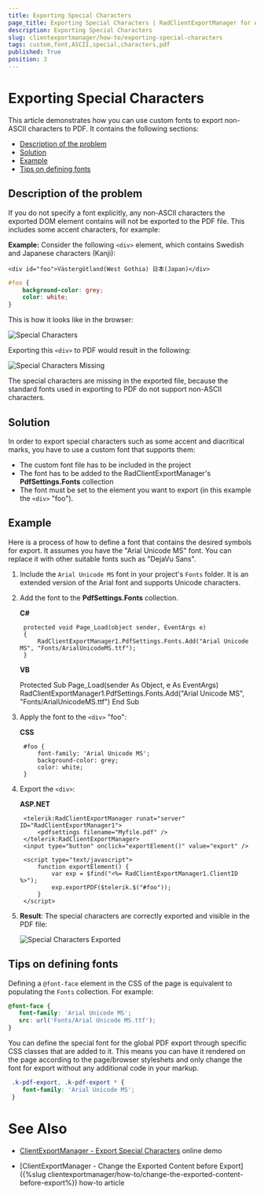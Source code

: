 ```yaml
---
title: Exporting Special Characters
page_title: Exporting Special Characters | RadClientExportManager for ASP.NET AJAX Documentation
description: Exporting Special Characters
slug: clientexportmanager/how-to/exporting-special-characters
tags: custom,font,ASCII,special,characters,pdf
published: True
position: 3
---
```


# Exporting Special Characters


This article demonstrates how you can use custom fonts to export non-ASCII characters to PDF. It contains the following sections:

* [Description of the problem](#description-of-the-problem)
* [Solution](#solution)
* [Example](#example)
* [Tips on defining fonts](#tips-on-defining-fonts)

## Description of the problem

If you do not specify a font explicitly, any non-ASCII characters the exported DOM element contains will not be exported to the PDF file. This includes some accent characters, for example:

**Example:** Consider the following `<div>` element, which contains Swedish and Japanese characters (Kanji):


````ASP.NET
<div id="foo">Västergötland(West Gothia) 日本(Japan)</div>
````


````CSS
#foo {
    background-color: grey;
    color: white;
}
````

This is how it looks like in the browser:

![Special Characters](images/clientexportmanager-special-characters.png)

Exporting this `<div>` to PDF would result in the following:

![Special Characters Missing](images/clientexportmanager-special-characters-missing.png)

The special characters are missing in the exported file, because the standard fonts used in exporting to PDF do not support non-ASCII characters. 

## Solution

In order to export special characters such as some accent and diacritical marks, you have to use a custom font that supports them:
* The custom font file has to be included in the project
* The font has to be added to the RadClientExportManager's **PdfSettings.Fonts** collection
* The font must be set to the element you want to export (in this example the `<div>` "foo").

## Example

Here is a process of how to define a font that contains the desired symbols for export. It assumes you have the "Arial Unicode MS" font. You can replace it with other suitable fonts such as "DejaVu Sans".

1. Include the `Arial Unicode MS` font in your project's `Fonts` folder. It is an extended version of the Arial font and supports Unicode characters.

1. Add the font to the **PdfSettings.Fonts** collection. 

    **C#**

        protected void Page_Load(object sender, EventArgs e)
        {
            RadClientExportManager1.PdfSettings.Fonts.Add("Arial Unicode MS", "Fonts/ArialUnicodeMS.ttf");
        }

    **VB**

    Protected Sub Page_Load(sender As Object, e As EventArgs)
        RadClientExportManager1.PdfSettings.Fonts.Add("Arial Unicode MS", "Fonts/ArialUnicodeMS.ttf")
    End Sub

1. Apply the font to the `<div>` "foo":

    **CSS**

        #foo {
            font-family: 'Arial Unicode MS';
            background-color: grey;
            color: white;
        }

1. Export the `<div>`:

    **ASP.NET**

        <telerik:RadClientExportManager runat="server" ID="RadClientExportManager1">
            <pdfsettings filename="Myfile.pdf" />
        </telerik:RadClientExportManager>
        <input type="button" onclick="exportElement()" value="export" />

        <script type="text/javascript">
            function exportElement() {
                var exp = $find("<%= RadClientExportManager1.ClientID %>");
                exp.exportPDF($telerik.$("#foo"));
            }
        </script>


1. **Result**: The special characters are correctly exported and visible in the PDF file:

    ![Special Characters Exported](images/clientexportmanager-special-characters-exported.png)

## Tips on defining fonts

Defining a `@font-face` element in the CSS of the page is equivalent to populating the `Fonts` collection. For example:

````CSS
@font-face {
   font-family: 'Arial Unicode MS';
   src: url('Fonts/Arial Unicode MS.ttf');
}
````

You can define the special font for the global PDF export through specific CSS classes that are added to it. This means you can have it rendered on the page according to the page/browser styleshets and only change the font for export without any additional code in your markup.
 
````CSS
 .k-pdf-export, .k-pdf-export * {
    font-family: 'Arial Unicode MS';
 }
````



# See Also

 * [ClientExportManager - Export Special Characters](https://demos.telerik.com/aspnet-ajax/client-export-manager/applicationscenarios/export-special-characters/defaultcs.aspx) online demo
 
 * [ClientExportManager - Change the Exported Content before Export]({%slug clientexportmanager/how-to/change-the-exported-content-before-export%}) how-to article

